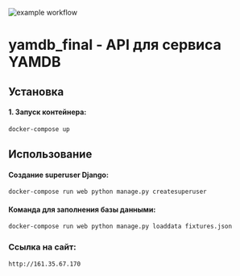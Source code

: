 ![example workflow](https://github.com/sw04er/yamdb_final/actions/workflows/yamdb_workflow.yml/badge.svg)
# yamdb_final - API для сервиса YAMDB
## Установка

#### 1. Запуск контейнера:
```bash
docker-compose up
```

## Использование
#### Создание superuser Django:
```
docker-compose run web python manage.py createsuperuser
```

#### Команда для заполнения базы данными:
```bash
docker-compose run web python manage.py loaddata fixtures.json
```

### Ссылка на сайт:
```
http://161.35.67.170
```
